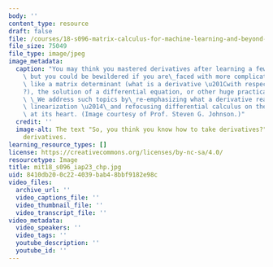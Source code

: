 ```yaml
---
body: ''
content_type: resource
draft: false
file: /courses/18-s096-matrix-calculus-for-machine-learning-and-beyond-january-iap-2023/mit18_s096_iap23_chp_jpg
file_size: 75049
file_type: image/jpeg
image_metadata:
  caption: "You may think you mastered derivatives after learning a few simple rules,\
    \ but you could be bewildered if you are\_faced with more complicated functions\
    \ like a matrix determinant (what is a derivative \u201Cwith respect to a matrix\u201D\
    ?), the solution of a differential equation, or other huge practical calculations.\
    \ \_We address such topics by\_re-emphasizing what a derivative really is \u2014\
    \ linearization \u2014\_and refocusing differential calculus on the linear algebra\
    \ at its heart. (Image courtesy of Prof. Steven G. Johnson.)"
  credit: ''
  image-alt: The text "So, you think you know how to take derivatives?" surround by
    derivatives.
learning_resource_types: []
license: https://creativecommons.org/licenses/by-nc-sa/4.0/
resourcetype: Image
title: mit18_s096_iap23_chp.jpg
uid: 8410db20-0c22-4039-bab4-8bbf9182e98c
video_files:
  archive_url: ''
  video_captions_file: ''
  video_thumbnail_file: ''
  video_transcript_file: ''
video_metadata:
  video_speakers: ''
  video_tags: ''
  youtube_description: ''
  youtube_id: ''
---
```

